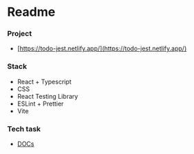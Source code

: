 # Readme

### Project

- [https://todo-jest.netlify.app/](https://todo-jest.netlify.app/)

### Stack
- React + Typescript
- CSS
- React Testing Library
- ESLint + Prettier
- Vite

### Tech task
- [DOCs](https://docs.google.com/document/d/15QkApDkQqtzLSVW7Fpyluwj-BvUIHFXBjvvFCe77Aaw/edit#heading=h.zavj7sd1thwb)
